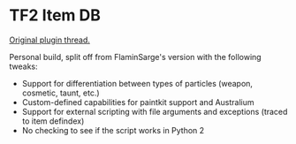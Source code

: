 # TF2 Item DB

[Original plugin thread.][am-tf2idb]

Personal build, split off from FlaminSarge's version with the following tweaks:

* Support for differentiation between types of particles (weapon, cosmetic, taunt, etc.)
* Custom-defined capabilities for paintkit support and Australium
* Support for external scripting with file arguments and exceptions (traced to item defindex)
* No checking to see if the script works in Python 2

[am-tf2idb]: https://forums.alliedmods.net/showthread.php?t=255885
